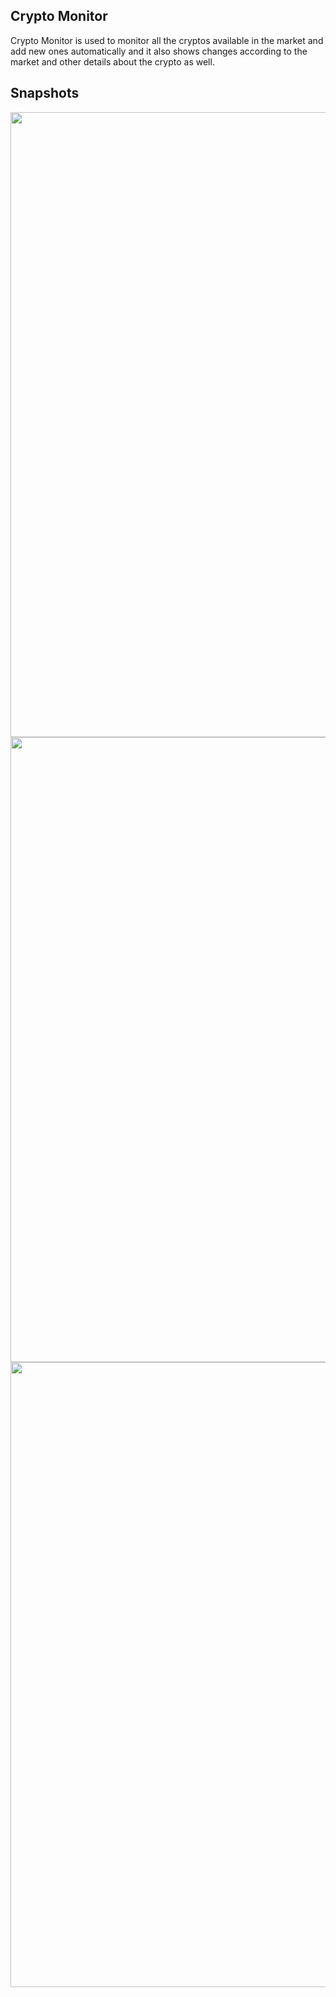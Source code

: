## Crypto Monitor
<p>Crypto Monitor is used to monitor all the cryptos available in the market and add new ones automatically and it also shows changes according to the market and other details about the crypto as well.</p>

## Snapshots
<img src="https://user-images.githubusercontent.com/60298946/161436990-efc306f5-f7e2-4b73-b1de-d9a26349a7a4.png" width="1000">
<img src="https://user-images.githubusercontent.com/60298946/161437193-78b94581-3c0f-4f7d-a7a6-c843b76c84c2.png" width="1000">
<img src="https://user-images.githubusercontent.com/60298946/161437333-e9ba2de8-e8fd-4ada-8e68-c18964f48663.png" width="1000">
